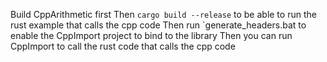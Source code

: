 Build CppArithmetic first
Then `cargo build --release` to be able to run the rust example that calls the cpp code
Then run `generate_headers.bat to enable the CppImport project to bind to the library
Then you can run CppImport to call the rust code that calls the cpp code